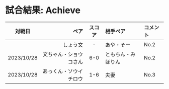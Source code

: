 # 試合結果: Achieve

| 対戦日 | ペア | スコア | 相手ペア | コメント |
| :---: | ----: | :---: | :---- | :---- |
|  | しょう文 | - | あや・そー | No.2 |
| 2023/10/28 | 文ちゃん・ショウコさん | 6-0 | ともちん・みほりん | No.2 |
| 2023/10/28 | あっくん・ソウイチロウ | 1-6 | 夫妻 | No.3 |
